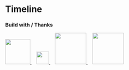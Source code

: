 # Timeline
### Build with / Thanks

<a href="https://github.com/d3/d3">
<img src="https://avatars3.githubusercontent.com/u/1562726?s=400&v=4" width="80">
</a>
&nbsp; &nbsp; 
<a href="https://github.com/gulpjs/gulp">
<img src="https://raw.githubusercontent.com/gulpjs/artwork/master/gulp-2x.png" width="40">
</a>
&nbsp; &nbsp;
<a href="https://github.com/sass/sass">
<img src="http://sass-lang.com/assets/img/styleguide/color-1c4aab2b.png" width="100">
</a>
&nbsp; &nbsp;
<a href="https://github.com/pugjs/pug">
<img src="https://camo.githubusercontent.com/a43de8ca816e78b1c2666f7696f449b2eeddbeca/68747470733a2f2f63646e2e7261776769742e636f6d2f7075676a732f7075672d6c6f676f2f656563343336636565386664396431373236643738333963626539396431663639343639326330632f5356472f7075672d66696e616c2d6c6f676f2d5f2d636f6c6f75722d3132382e737667" width="100">
</a>